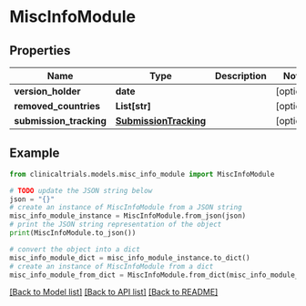 # MiscInfoModule


## Properties

Name | Type | Description | Notes
------------ | ------------- | ------------- | -------------
**version_holder** | **date** |  | [optional] 
**removed_countries** | **List[str]** |  | [optional] 
**submission_tracking** | [**SubmissionTracking**](SubmissionTracking.md) |  | [optional] 

## Example

```python
from clinicaltrials.models.misc_info_module import MiscInfoModule

# TODO update the JSON string below
json = "{}"
# create an instance of MiscInfoModule from a JSON string
misc_info_module_instance = MiscInfoModule.from_json(json)
# print the JSON string representation of the object
print(MiscInfoModule.to_json())

# convert the object into a dict
misc_info_module_dict = misc_info_module_instance.to_dict()
# create an instance of MiscInfoModule from a dict
misc_info_module_from_dict = MiscInfoModule.from_dict(misc_info_module_dict)
```
[[Back to Model list]](../README.md#documentation-for-models) [[Back to API list]](../README.md#documentation-for-api-endpoints) [[Back to README]](../README.md)


